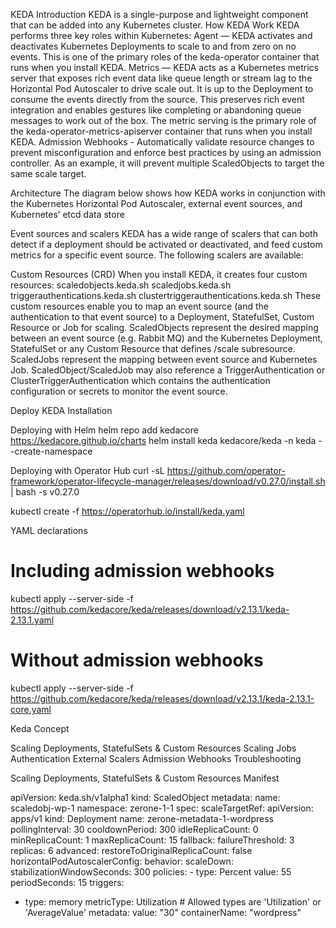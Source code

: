 KEDA
Introduction 
	KEDA is a single-purpose and lightweight component that can be added into any Kubernetes cluster.
How KEDA Work 
KEDA performs three key roles within Kubernetes:
Agent — KEDA activates and deactivates Kubernetes Deployments to scale to and from zero on no events. This is one of the primary roles of the keda-operator container that runs when you install KEDA.
Metrics — KEDA acts as a Kubernetes metrics server that exposes rich event data like queue length or stream lag to the Horizontal Pod Autoscaler to drive scale out. It is up to the Deployment to consume the events directly from the source. This preserves rich event integration and enables gestures like completing or abandoning queue messages to work out of the box. The metric serving is the primary role of the keda-operator-metrics-apiserver container that runs when you install KEDA.
Admission Webhooks - Automatically validate resource changes to prevent misconfiguration and enforce best practices by using an admission controller. As an example, it will prevent multiple ScaledObjects to target the same scale target.


Architecture 
 The diagram below shows how KEDA works in conjunction with the Kubernetes Horizontal Pod Autoscaler, external event sources, and Kubernetes’ etcd data store

Event sources and scalers
KEDA has a wide range of scalers that can both detect if a deployment should be activated or deactivated, and feed custom metrics for a specific event source. The following scalers are available:

Custom Resources (CRD)
When you install KEDA, it creates four custom resources:
scaledobjects.keda.sh
scaledjobs.keda.sh
triggerauthentications.keda.sh
clustertriggerauthentications.keda.sh
These custom resources enable you to map an event source (and the authentication to that event source) to a Deployment, StatefulSet, Custom Resource or Job for scaling.
ScaledObjects represent the desired mapping between an event source (e.g. Rabbit MQ) and the Kubernetes Deployment, StatefulSet or any Custom Resource that defines /scale subresource.
ScaledJobs represent the mapping between event source and Kubernetes Job.
ScaledObject/ScaledJob may also reference a TriggerAuthentication or ClusterTriggerAuthentication which contains the authentication configuration or secrets to monitor the event source.

Deploy KEDA
	Installation 

Deploying with Helm 
  helm repo add kedacore https://kedacore.github.io/charts
 helm install keda kedacore/keda -n keda --create-namespace 

Deploying with Operator Hub
curl -sL https://github.com/operator-framework/operator-lifecycle-manager/releases/download/v0.27.0/install.sh | bash -s v0.27.0

kubectl create -f https://operatorhub.io/install/keda.yaml

YAML declarations
# Including admission webhooks

kubectl apply --server-side -f https://github.com/kedacore/keda/releases/download/v2.13.1/keda-2.13.1.yaml

# Without admission webhooks

kubectl apply --server-side -f https://github.com/kedacore/keda/releases/download/v2.13.1/keda-2.13.1-core.yaml




Keda Concept

Scaling Deployments, StatefulSets & Custom Resources
Scaling Jobs
Authentication
External Scalers
Admission Webhooks
Troubleshooting

Scaling Deployments, StatefulSets & Custom Resources
Manifest 

apiVersion: keda.sh/v1alpha1
kind: ScaledObject
metadata:
 name: scaledobj-wp-1
 namespace:     zerone-1-1
spec:
 scaleTargetRef:
   apiVersion:    apps/v1
   kind:          Deployment
   name:          zerone-metadata-1-wordpress
 pollingInterval:  30
 cooldownPeriod:   300
 idleReplicaCount: 0
 minReplicaCount:  1
 maxReplicaCount:  15
 fallback:
   failureThreshold: 3
   replicas: 6
 advanced:
   restoreToOriginalReplicaCount: false
   horizontalPodAutoscalerConfig:
     behavior:
       scaleDown:
         stabilizationWindowSeconds: 300
         policies:
         - type: Percent
           value: 55
           periodSeconds: 15
 triggers:
 - type: memory
   metricType: Utilization # Allowed types are 'Utilization' or 'AverageValue'
   metadata:
     value: "30"
     containerName: "wordpress"


